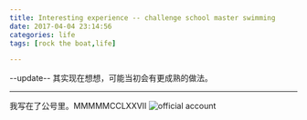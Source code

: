 ```yaml
---
title: Interesting experience -- challenge school master swimming
date: 2017-04-04 23:14:56
categories: life
tags: [rock the boat,life]

---
```


--update--
其实现在想想，可能当初会有更成熟的做法。

---
<!-- more -->

我写在了公号里。MMMMMCCLXXVII
![official account](http://onexs3cnv.bkt.clouddn.com/Screen%20Shot%202017-04-04%20at%2011.30.45%20PM.png)




